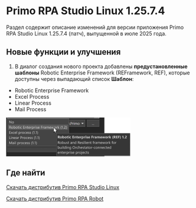 # Primo RPA Studio Linux 1.25.7.4

Раздел содержит описание изменений для версии приложения Primo RPA Studio Linux 1.25.7.4 (патч), выпущенной в июле 2025 года.


## Новые функции и улучшения

1. В диалог создания нового проекта добавлены **предустановленные шаблоны** Robotic Enterprise Framework (REFramework, REF), которые доступны через выпадающий список **Шаблон**:
* Robotic Enterprise Framework
* Excel Process
* Linear Process
* Mail Process

![alt](../resources/studio-linux/12574-ref-templates-small.png)

## Где найти

[Скачать дистрибутив Primo RPA Studio Linux](https://disk.primo-rpa.ru/index.php/s/t9BHBjR6PP06Yax?path=%2FRelease%2FStudio)

[Скачать дистрибутив Primo RPA Robot](https://disk.primo-rpa.ru/index.php/s/t9BHBjR6PP06Yax?path=%2FRelease%2FRobot)

